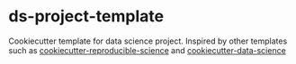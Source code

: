 # ds-project-template

Cookiecutter template for data science project. Inspired by other templates such as
[cookiecutter-reproducible-science](https://github.com/mkrapp/cookiecutter-reproducible-science)
and 
[cookiecutter-data-science](https://github.com/drivendata/cookiecutter-data-science)
